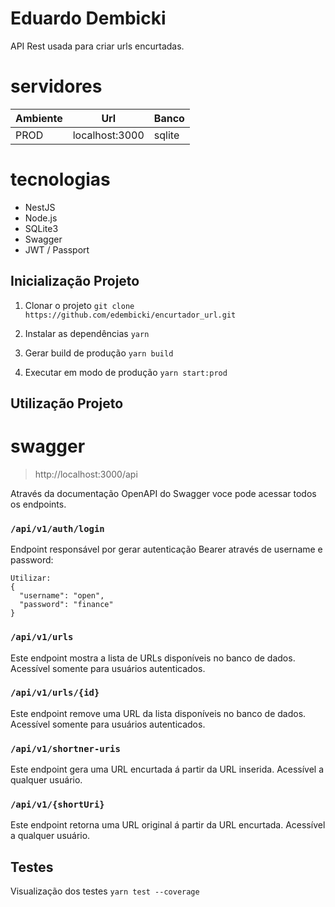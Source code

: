 # Eduardo Dembicki

API Rest usada para criar urls encurtadas.

# servidores

|Ambiente | Url  | Banco |
|---|---|---|
|PROD| localhost:3000 | sqlite |

# tecnologias

* NestJS
* Node.js  
* SQLite3
* Swagger
* JWT / Passport


## Inicialização Projeto

1. Clonar o projeto
`git clone https://github.com/edembicki/encurtador_url.git`

2. Instalar as dependências
`yarn`

3. Gerar build de produção
`yarn build`

4. Executar em modo de produção
`yarn start:prod`


## Utilização Projeto

# swagger

> http://localhost:3000/api

Através da documentação OpenAPI do Swagger voce pode acessar todos os endpoints.

### `/api/v1/auth/login`
Endpoint responsável por gerar autenticação Bearer através de username e password:

```
Utilizar: 
{
  "username": "open",
  "password": "finance"
}
```

### `/api/v1/urls`
Este endpoint mostra a lista de URLs disponíveis no banco de dados.
Acessível somente para usuários autenticados.

### `/api/v1/urls/{id}`
Este endpoint remove uma URL da lista disponíveis no banco de dados.
Acessível somente para usuários autenticados.

### `/api/v1/shortner-uris`
Este endpoint gera uma URL encurtada á partir da URL inserida.
Acessível a qualquer usuário.

### `/api/v1/{shortUri}`
Este endpoint retorna uma URL original á partir da URL encurtada.
Acessível a qualquer usuário.

## Testes
Visualização dos testes
`yarn test --coverage`
